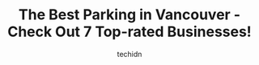 ---
layout: ampstory
image: https://i0.wp.com/www.auto.or.id/wp-content/uploads/2023/06/easy-park-0-vancouver-1686322274.jpeg?resize=640,853
author: techidn
featured: false
description: Vancouver, British Columbia, Canada is a haven for Parking enthusiasts, boasting an impressive array of 7 top-notch establishments. Whether youre a seasoned connoisseur or simply curious to
title: The Best Parking in Vancouver - Check Out 7 Top-rated Businesses!
cover:
   title: The Best Parking in Vancouver - Check Out 7 Top-rated Businesses!
   subtitle: AUTO.OR.ID
   background: https://www.auto.or.id/wp-content/uploads/2023/06/easy-park-0-vancouver-1686322274.jpeg

pages: 
 - layout: thirds
   top: <h1>#1 Paramount Place Parking Lot #9166</h1>
   bottom: "<p>EARLS. No Energy Super Bowl Sunday funerals has more energy I will never ever go to EARLS. Food was good EARLS is not for me. MAHOMAS.!! How bout those Chefs! erererer</p>"
   background: https://www.auto.or.id/wp-content/uploads/2023/06/easy-park-1-vancouver-1686322276.jpeg
   backgroundblur: true
 - layout: thirds
   top: <h1>#2 Parking Indigo Vancouver Lot 034 - Canada Place</h1>
   bottom: "<p>999 Canada Pl, Vancouver, BC V6C 3T4, Canada</p>"
   background: https://www.auto.or.id/wp-content/uploads/2023/06/easy-park-2-vancouver-1686322277.jpeg
   cta:
      link: https://www.auto.or.id/the-best-parking-in-vancouver-check-out-7-top-rated-businesses/
      text: The Best Parking in Vancouver - Check Out 7 Top-rated Businesses!
 - layout: thirds
   top: <h1>#3 800 Robson St. - Robson Square - Lot #110</h1>
   bottom: "<p>800 Hornby St, Vancouver, BC V6Z 2C5, Canada</p>"
   background: https://images.unsplash.com/photo-1639927664632-c080477d9fe5?ixlib=rb-4.0.3&ixid=MnwxMjA3fDB8MHxwaG90by1wYWdlfHx8fGVufDB8fHx8&auto=format&fit=crop&w=640&h=853&q=80
   cta:
      link: https://www.auto.or.id/the-best-parking-in-vancouver-check-out-7-top-rated-businesses/
      text: The Best Parking in Vancouver - Check Out 7 Top-rated Businesses!
 - layout: thirds
   top: <h1>#4 1455 Quebec St Parking</h1>
   bottom: "<p>1455 Quebec St #610, Vancouver, BC V6A 3Z7, Canada</p>"
   background: https://images.unsplash.com/photo-1619843810942-f8010bb6916c?ixlib=rb-4.0.3&ixid=MnwxMjA3fDB8MHxwaG90by1wYWdlfHx8fGVufDB8fHx8&auto=format&fit=crop&w=640&h=853&q=80
   cta:
      link: https://www.auto.or.id/the-best-parking-in-vancouver-check-out-7-top-rated-businesses/
      text: The Best Parking in Vancouver - Check Out 7 Top-rated Businesses!
 - layout: thirds
   top: <h1>#5 Park Place Parking - Lot #295</h1>
   bottom: "<p>666 Burrard St, Vancouver, BC V6C 2X8, Canada</p>"
   background: https://images.unsplash.com/photo-1602343104142-977847f39794?ixlib=rb-4.0.3&ixid=MnwxMjA3fDB8MHxwaG90by1wYWdlfHx8fGVufDB8fHx8&auto=format&fit=crop&w=640&h=853&q=80
   cta:
      link: https://www.auto.or.id/the-best-parking-in-vancouver-check-out-7-top-rated-businesses/
      text: The Best Parking in Vancouver - Check Out 7 Top-rated Businesses!
 - layout: thirds
   top: <h1>#6 1380 Burrard St Parking</h1>
   bottom: "<p>1380 Burrard St, Vancouver, BC V6Z 2K2, Canada</p>"
   background: https://images.unsplash.com/photo-1636325780255-4159d2801864?ixlib=rb-4.0.3&ixid=MnwxMjA3fDB8MHxwaG90by1wYWdlfHx8fGVufDB8fHx8&auto=format&fit=crop&w=640&h=853&q=80
   cta:
      link: https://www.auto.or.id/the-best-parking-in-vancouver-check-out-7-top-rated-businesses/
      text: The Best Parking in Vancouver - Check Out 7 Top-rated Businesses!
 - layout: thirds
   top: <h1>#7 EasyPark Lot 3</h1>
   bottom: "<p>535 Richards St, Vancouver, BC V6B 2Z5, Canada</p>"
   background: https://images.unsplash.com/photo-1621772991673-de61ffe34408?ixlib=rb-4.0.3&ixid=MnwxMjA3fDB8MHxwaG90by1wYWdlfHx8fGVufDB8fHx8&auto=format&fit=crop&w=640&h=853&q=80
   cta:
      link: https://www.auto.or.id/the-best-parking-in-vancouver-check-out-7-top-rated-businesses/
      text: The Best Parking in Vancouver - Check Out 7 Top-rated Businesses!
 - layout: thirds
   middle: Continue reading...
   background: https://images.unsplash.com/photo-1639664148649-3c0fa2ee24b0?ixlib=rb-4.0.3&ixid=MnwxMjA3fDB8MHxwaG90by1wYWdlfHx8fGVufDB8fHx8&auto=format&fit=crop&w=640&h=853&q=80
   cta:
      link: https://www.auto.or.id/the-best-parking-in-vancouver-check-out-7-top-rated-businesses/
      text: The Best Parking in Vancouver - Check Out 7 Top-rated Businesses!

---